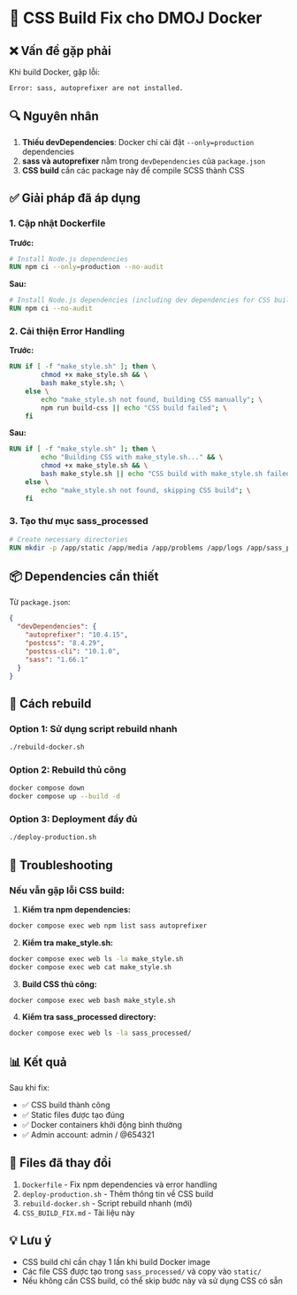 # 🎨 CSS Build Fix cho DMOJ Docker

## ❌ Vấn đề gặp phải

Khi build Docker, gặp lỗi:
```
Error: sass, autoprefixer are not installed.
```

## 🔍 Nguyên nhân

1. **Thiếu devDependencies**: Docker chỉ cài đặt `--only=production` dependencies
2. **sass và autoprefixer** nằm trong `devDependencies` của `package.json`
3. **CSS build** cần các package này để compile SCSS thành CSS

## ✅ Giải pháp đã áp dụng

### 1. Cập nhật Dockerfile

**Trước:**
```dockerfile
# Install Node.js dependencies
RUN npm ci --only=production --no-audit
```

**Sau:**
```dockerfile
# Install Node.js dependencies (including dev dependencies for CSS build)
RUN npm ci --no-audit
```

### 2. Cải thiện Error Handling

**Trước:**
```dockerfile
RUN if [ -f "make_style.sh" ]; then \
        chmod +x make_style.sh && \
        bash make_style.sh; \
    else \
        echo "make_style.sh not found, building CSS manually"; \
        npm run build-css || echo "CSS build failed"; \
    fi
```

**Sau:**
```dockerfile
RUN if [ -f "make_style.sh" ]; then \
        echo "Building CSS with make_style.sh..." && \
        chmod +x make_style.sh && \
        bash make_style.sh || echo "CSS build with make_style.sh failed, continuing..."; \
    else \
        echo "make_style.sh not found, skipping CSS build"; \
    fi
```

### 3. Tạo thư mục sass_processed

```dockerfile
# Create necessary directories
RUN mkdir -p /app/static /app/media /app/problems /app/logs /app/sass_processed
```

## 📦 Dependencies cần thiết

Từ `package.json`:
```json
{
  "devDependencies": {
    "autoprefixer": "10.4.15",
    "postcss": "8.4.29", 
    "postcss-cli": "10.1.0",
    "sass": "1.66.1"
  }
}
```

## 🚀 Cách rebuild

### Option 1: Sử dụng script rebuild nhanh
```bash
./rebuild-docker.sh
```

### Option 2: Rebuild thủ công
```bash
docker compose down
docker compose up --build -d
```

### Option 3: Deployment đầy đủ
```bash
./deploy-production.sh
```

## 🔧 Troubleshooting

### Nếu vẫn gặp lỗi CSS build:

1. **Kiểm tra npm dependencies:**
```bash
docker compose exec web npm list sass autoprefixer
```

2. **Kiểm tra make_style.sh:**
```bash
docker compose exec web ls -la make_style.sh
docker compose exec web cat make_style.sh
```

3. **Build CSS thủ công:**
```bash
docker compose exec web bash make_style.sh
```

4. **Kiểm tra sass_processed directory:**
```bash
docker compose exec web ls -la sass_processed/
```

## 📊 Kết quả

Sau khi fix:
- ✅ CSS build thành công
- ✅ Static files được tạo đúng
- ✅ Docker containers khởi động bình thường
- ✅ Admin account: admin / @654321

## 🔗 Files đã thay đổi

1. `Dockerfile` - Fix npm dependencies và error handling
2. `deploy-production.sh` - Thêm thông tin về CSS build
3. `rebuild-docker.sh` - Script rebuild nhanh (mới)
4. `CSS_BUILD_FIX.md` - Tài liệu này

## 💡 Lưu ý

- CSS build chỉ cần chạy 1 lần khi build Docker image
- Các file CSS được tạo trong `sass_processed/` và copy vào `static/`
- Nếu không cần CSS build, có thể skip bước này và sử dụng CSS có sẵn 